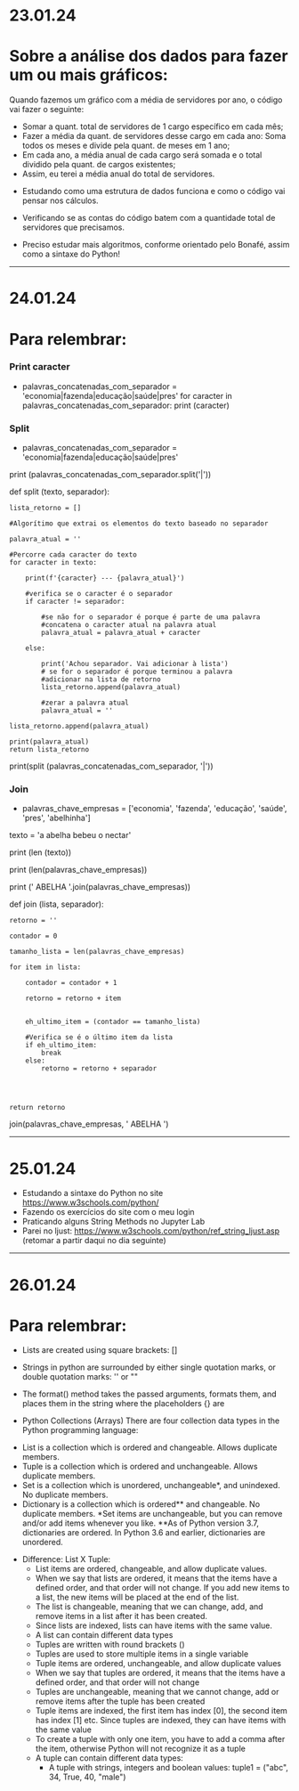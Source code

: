 # 23.01.24

# Sobre a análise dos dados para fazer um ou mais gráficos:

Quando fazemos um gráfico com a média de servidores por ano, o código vai fazer o seguinte:

- Somar a quant. total de servidores de 1 cargo específico em cada mês;
- Fazer a média da quant. de servidores desse cargo em cada ano: Soma todos os meses e divide pela quant. de meses em 1 ano;
- Em cada ano, a média anual de cada cargo será somada e o total dividido pela quant. de cargos existentes;
- Assim, eu terei a média anual do total de servidores.

* Estudando como uma estrutura de dados funciona e como o código vai pensar nos cálculos.

* Verificando se as contas do código batem com a quantidade total de servidores que precisamos.

* Preciso estudar mais algoritmos, conforme orientado pelo Bonafé, assim como a sintaxe do Python!

---

# 24.01.24

# Para relembrar:

### Print caracter

* palavras_concatenadas_com_separador = 'economia|fazenda|educação|saúde|pres'
  for caracter in palavras_concatenadas_com_separador:
    print (caracter)

### Split

* palavras_concatenadas_com_separador = 'economia|fazenda|educação|saúde|pres'

print (palavras_concatenadas_com_separador.split('|'))


def split (texto, separador):

    lista_retorno = []

    #Algorítimo que extrai os elementos do texto baseado no separador

    palavra_atual = ''
    
    #Percorre cada caracter do texto
    for caracter in texto:

        print(f'{caracter} --- {palavra_atual}')
        
        #verifica se o caracter é o separador
        if caracter != separador:

            #se não for o separador é porque é parte de uma palavra
            #concatena o caracter atual na palavra atual
            palavra_atual = palavra_atual + caracter

        else:

            print('Achou separador. Vai adicionar à lista')
            # se for o separador é porque terminou a palavra
            #adicionar na lista de retorno            
            lista_retorno.append(palavra_atual)
            
            #zerar a palavra atual
            palavra_atual = ''

    lista_retorno.append(palavra_atual)
                            
    print(palavra_atual)
    return lista_retorno


print(split (palavras_concatenadas_com_separador, '|'))

### Join

* palavras_chave_empresas = ['economia', 'fazenda', 'educação', 'saúde', 'pres', 'abelhinha']

texto = 'a abelha bebeu o nectar'

print (len (texto))

print (len(palavras_chave_empresas))

print (' ABELHA '.join(palavras_chave_empresas))

def join (lista, separador):

    retorno = ''

    contador = 0

    tamanho_lista = len(palavras_chave_empresas)
    
    for item in lista:    

        contador = contador + 1
        
        retorno = retorno + item

        
        eh_ultimo_item = (contador == tamanho_lista)    

        #Verifica se é o último item da lista
        if eh_ultimo_item:
            break
        else:
            retorno = retorno + separador

    
            

    return retorno

join(palavras_chave_empresas, ' ABELHA ')

---

# 25.01.24

* Estudando a sintaxe do Python no site https://www.w3schools.com/python/
* Fazendo os exercícios do site com o meu login
* Praticando alguns String Methods no Jupyter Lab
* Parei no ljust: https://www.w3schools.com/python/ref_string_ljust.asp (retomar a partir daqui no dia seguinte)

---

# 26.01.24

# Para relembrar:

* Lists are created using square brackets: []

* Strings in python are surrounded by either single quotation marks, or double quotation marks: '' or ""
  
* The format() method takes the passed arguments, formats them, and places them in the string where the placeholders {} are
  
* Python Collections (Arrays)
There are four collection data types in the Python programming language:
 - List is a collection which is ordered and changeable. Allows duplicate members.
 - Tuple is a collection which is ordered and unchangeable. Allows duplicate members.
 - Set is a collection which is unordered, unchangeable*, and unindexed. No duplicate members.
 - Dictionary is a collection which is ordered** and changeable. No duplicate members.
 *Set items are unchangeable, but you can remove and/or add items whenever you like.
 **As of Python version 3.7, dictionaries are ordered. In Python 3.6 and earlier, dictionaries are unordered.
   
* Difference: List X Tuple:
  - List items are ordered, changeable, and allow duplicate values.
  - When we say that lists are ordered, it means that the items have a defined order, and that order will not change. If you add new items to a list, the new items will be placed at the end of the list.
  - The list is changeable, meaning that we can change, add, and remove items in a list after it has been created.
  - Since lists are indexed, lists can have items with the same value.
  - A list can contain different data types
  - Tuples are written with round brackets ()
  - Tuples are used to store multiple items in a single variable
  - Tuple items are ordered, unchangeable, and allow duplicate values
  - When we say that tuples are ordered, it means that the items have a defined order, and that order will not change
  - Tuples are unchangeable, meaning that we cannot change, add or remove items after the tuple has been created
  - Tuple items are indexed, the first item has index [0], the second item has index [1] etc. Since tuples are indexed, they can have items with the same value
  - To create a tuple with only one item, you have to add a comma after the item, otherwise Python will not recognize it as a tuple
  - A tuple can contain different data types:
    - A tuple with strings, integers and boolean values:
        tuple1 = ("abc", 34, True, 40, "male")

